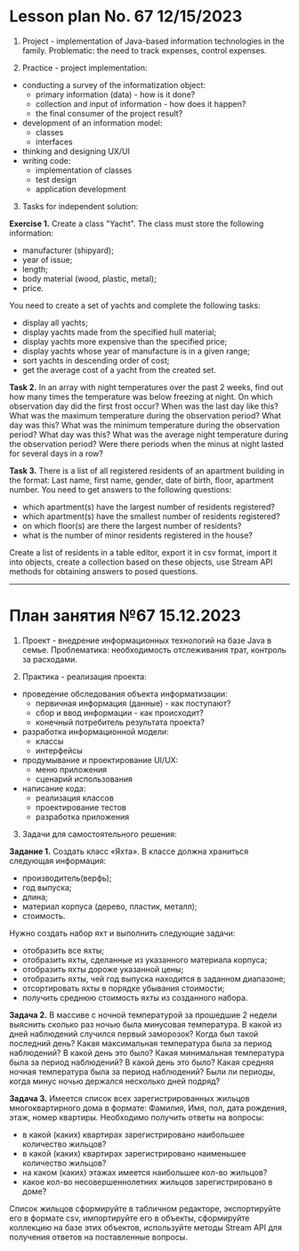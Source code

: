 # Lesson plan No. 67 12/15/2023

1. Project - implementation of Java-based information technologies in the family.
   Problematic: the need to track expenses, control expenses.

2. Practice - project implementation:
- conducting a survey of the informatization object:
  - primary information (data) - how is it done?
  - collection and input of information - how does it happen?
  - the final consumer of the project result?
- development of an information model:
  - classes
  - interfaces
- thinking and designing UX/UI
- writing code:
  - implementation of classes
  - test design
  - application development

3. Tasks for independent solution:

**Exercise 1.**
Create a class "Yacht". The class must store the following information:
- manufacturer (shipyard);
- year of issue;
- length;
- body material (wood, plastic, metal);
- price.

You need to create a set of yachts and complete the following tasks:
- display all yachts;
- display yachts made from the specified hull material;
- display yachts more expensive than the specified price;
- display yachts whose year of manufacture is in a given range;
- sort yachts in descending order of cost;
- get the average cost of a yacht from the created set.

**Task 2.**
In an array with night temperatures over the past 2 weeks, find out how many times the temperature was below freezing at night.
On which observation day did the first frost occur? When was the last day like this?
What was the maximum temperature during the observation period? What day was this?
What was the minimum temperature during the observation period? What day was this?
What was the average night temperature during the observation period?
Were there periods when the minus at night lasted for several days in a row?

**Task 3.**
There is a list of all registered residents of an apartment building in the format:
Last name, first name, gender, date of birth, floor, apartment number.
You need to get answers to the following questions:
- which apartment(s) have the largest number of residents registered?
- which apartment(s) have the smallest number of residents registered?
- on which floor(s) are there the largest number of residents?
- what is the number of minor residents registered in the house?

Create a list of residents in a table editor, export it in csv format,
import it into objects, create a collection based on these objects, use
Stream API methods for obtaining answers to posed questions.

___________________________________________

# План занятия №67 15.12.2023

1. Проект - внедрение информационных технологий на базе Java в семье.
Проблематика: необходимость отслеживания трат, контроль за расходами.

2. Практика - реализация проекта:
- проведение обследования объекта информатизации:
  - первичная информация (данные) - как поступают?
  - сбор и ввод информации - как происходит?
  - конечный потребитель результата проекта?
- разработка информационной модели:
  - классы
  - интерфейсы
- продумывание и проектирование UI/UX:
  - меню приложения
  - сценарий использования
- написание кода:
  - реализация классов
  - проектирование тестов
  - разработка приложения

3. Задачи для самостоятельного решения:

**Задание 1.**
Создать класс «Яхта». В классе должна храниться следующая информация:
- производитель(верфь);
- год выпуска;
- длина;
- материал корпуса (дерево, пластик, металл);
- стоимость.

Нужно создать набор яхт и выполнить следующие задачи:
- отобразить все яхты;
- отобразить яхты, сделанные из указанного материала корпуса;
- отобразить яхты дороже указанной цены;
- отобразить яхты, чей год выпуска находится в заданном диапазоне;
- отсортировать яхты в порядке убывания стоимости;
- получить среднюю стоимость яхты из созданного набора.

**Задача 2.**
В массиве с ночной температурой за прошедшие 2 недели выяснить сколько раз ночью была минусовая температура.
В какой из дней наблюдений случился первый заморозок? Когда был такой последний день?
Какая максимальная температура была за период наблюдений? В какой день это было?
Какая минимальная температура была за период наблюдений? В какой день это было?
Какая средняя ночная температура была за период наблюдений?
Были ли периоды, когда минус ночью держался несколько дней подряд?

**Задача 3.**
Имеется список всех зарегистрированных жильцов многоквартирного дома в формате:
Фамилия, Имя, пол, дата рождения, этаж, номер квартиры.
Необходимо получить ответы на вопросы:
- в какой (каких) квартирах зарегистрировано наибольшее количество жильцов?
- в какой (каких) квартирах зарегистрировано наименьшее количество жильцов?
- на каком (каких) этажах имеется наибольшее кол-во жильцов?
- какое кол-во несовершеннолетних жильцов зарегистрировано в доме?

Список жильцов сформируйте в табличном редакторе, экспортируйте его в формате csv,
импортируйте его в объекты, сформируйте коллекцию на базе этих объектов, используйте
методы Stream API для получения ответов на поставленные вопросы.
